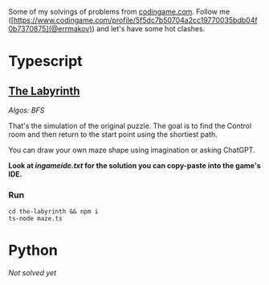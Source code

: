 Some of my solvings of problems from [codingame.com](https://codingame.com). Follow me ([https://www.codingame.com/profile/5f5dc7b50704a2cc19770035bdb04f0b7370875](@errmakov)) and let's have some hot clashes.

# Typescript

## [The Labyrinth](https://www.codingame.com/ide/puzzle/the-labyrinth)

_Algos: BFS_

That's the simulation of the original puzzle. The goal is to find the Control room and then return to the start point using the shortiest path.

You can draw your own maze shape using imagination or asking ChatGPT.

**Look at _ingameide.txt_ for the solution you can copy-paste into the game's IDE.**

### Run

```
cd the-labyrinth && npm i
ts-node maze.ts
```

# Python
_Not solved yet_

